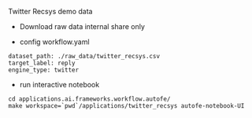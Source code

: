 Twitter Recsys demo data

* Download raw data
internal share only

* config workflow.yaml
```
dataset_path: ./raw_data/twitter_recsys.csv
target_label: reply
engine_type: twitter
```

* run interactive notebook
```
cd applications.ai.frameworks.workflow.autofe/
make workspace=`pwd`/applications/twitter_recsys autofe-notebook-UI
```